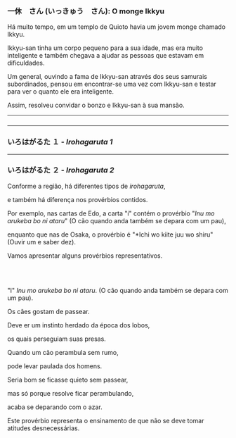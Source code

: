 ### 一休　さん (いっきゅう　さん): O monge Ikkyu

Há muito tempo, em um templo de Quioto havia um jovem monge chamado Ikkyu.

Ikkyu-san tinha um corpo pequeno para a sua idade, mas era muito inteligente e também chegava a ajudar as pessoas que estavam em dificuldades.

Um general, ouvindo a fama de Ikkyu-san através dos seus samurais subordinados, pensou em encontrar-se uma vez com Ikkyu-san e testar para ver o quanto ele era inteligente.

Assim, resolveu convidar o bonzo e Ikkyu-san à sua mansão.


---

### 


---

### いろはがるた １ - *Irohagaruta 1*



---

### いろはがるた ２ - *Irohagaruta 2*


Conforme a região, há diferentes tipos de *irohagaruta*,

e também há diferença nos provérbios contidos.

Por exemplo, nas cartas de Edo, a carta "i" contém o provérbio "*Inu mo arukeba bo ni ataru*" (O cão quando anda também se depara com um pau),

enquanto que nas de Osaka, o provérbio é "*Ichi wo kiite juu wo shiru" (Ouvir um e saber dez).

Vamos apresentar alguns provérbios representativos.

<br><br>

"I" *Inu mo arukeba bo ni ataru*. (O cão quando anda também se depara com um pau).

Os cães gostam de passear.

Deve er um instinto herdado da época dos lobos, 

os quais perseguiam suas presas.

Quando um cão perambula sem rumo,

pode levar paulada dos homens.

Seria bom se ficasse quieto sem passear,

mas só porque resolve ficar perambulando,

acaba se deparando com o azar.

Este provérbio representa o ensinamento de que não se deve tomar atitudes desnecessárias.

<br><br>

